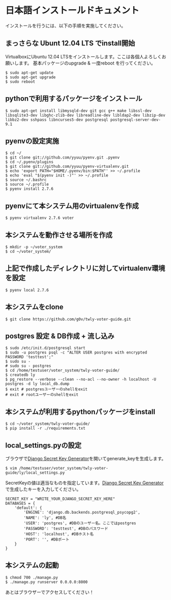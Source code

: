 # 日本語インストールドキュメント
インストールを行うには、以下の手順を実施してください。

## まっさらな Ubunt 12.04 LTS でinstall開始
VirtualboxにUbuntu 12.04 LTSをインストールします。ここは各個人よろしくお願いします。
基本パッケージのupgrade & 一度reboot を行ってください。

```
$ sudo apt-get update
$ sudo apt-get upgrade
$ sudo reboot
```

## pythonで利用するパッケージをインストール

```
$ sudo apt-get install libmysqld-dev git gcc g++ make libssl-dev libsqlite3-dev libghc-zlib-dev libreadline-dev libldap2-dev libzip-dev libbz2-dev sshpass libncurses5-dev postgresql postgresql-server-dev-9.1
```

## pyenvの設定実施
```
$ cd ~/
$ git clone git://github.com/yyuu/pyenv.git .pyenv
$ cd ~/.pyenv/plugins
$ git clone git://github.com/yyuu/pyenv-virtualenv.git
$ echo 'export PATH="$HOME/.pyenv/bin:$PATH"' >> ~/.profile
$ echo 'eval "$(pyenv init -)"' >> ~/.profile
$ source ~/.bashrc
$ source ~/.profile
$ pyenv install 2.7.6
```

## pyenvにて本システム用のvirtualenvを作成
```
$ pyenv virtualenv 2.7.6 voter
```

## 本システムを動作させる場所を作成
```
$ mkdir -p ~/voter_system
$ cd ~/voter_system/
```

## 上記で作成したディレクトリに対してvirtualenv環境を設定
```
$ pyenv local 2.7.6
```

## 本システムをclone
```
$ git clone https://github.com/g0v/twly-voter-guide.git
```

## postgres 設定 & DB作成 + 流し込み
```
$ sudo /etc/init.d/postgresql start
$ sudo -u postgres psql -c "ALTER USER postgres with encrypted PASSWORD 'testtest';"
$ sudo su - 
# sudo su - postgres
$ cd /home/testuser/voter_system/twly-voter-guide/
$ createdb ly
$ pg_restore --verbose --clean --no-acl --no-owner -h localhost -U postgres -d ly local_db.dump
$ exit # postgresユーザーのshellをexit
# exit # rootユーザーのshellをexit
```

## 本システムが利用するpythonパッケージをinstall
```
$ cd ~/voter_system/twly-voter-guide/
$ pip install -r ./requirements.txt
```

## local_settings.pyの設定
ブラウザで[Django Secret Key Generator](http://www.miniwebtool.com/django-secret-key-generator/)を開いてgenerate_keyを生成します。

```
$ vim /home/testuser/voter_system/twly-voter-guide/ly/local_settings.py 
```

SecretKeyの値は適当なものを指定しています。[Django Secret Key Generator](http://www.miniwebtool.com/django-secret-key-generator/)で生成したキーを入力してください。

```
SECRET_KEY = "WRITE_YOUR_DJANGO_SECRET_KEY_HERE"
DATABASES = {
    'default': {
        'ENGINE': 'django.db.backends.postgresql_psycopg2',
        'NAME': 'ly', #DB名
        'USER': 'postgres', #DBのユーザー名。ここではpostgres
        'PASSWORD': 'testtest', #DBのパスワード
        'HOST': 'localhost', #DBホスト名
        'PORT': '', #DBポート
    }
}
```


## 本システムの起動
```
$ chmod 700 ./manage.py
$ ./manage.py runserver 0.0.0.0:8000
```

あとはブラウザーでアクセスしてください！
